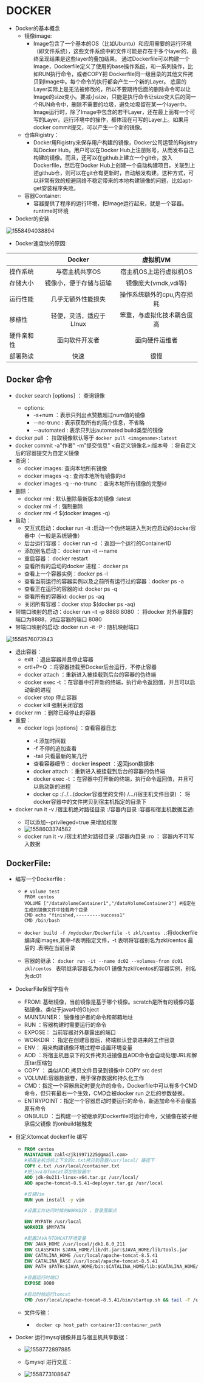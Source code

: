 # DOCKER

+ Docker的基本概念
  + 镜像image:
    + Image包含了一个基本的OS（比如Ubuntu）和应用需要的运行环境（即文件系统），这些文件系统中的文件可能是存在于多个layer的，最终呈现结果是这些layer的叠加结果。
       通过Dockerfile可以构建一个Image，Dockerfile定义了使用的base操作系统，和一系列操作，比如RUN执行命令，或者COPY把 Dockerfile同一级目录的其他文件拷贝到Image中。每个命令的执行都会产生一个新的Layer。
       底层的Layer实际上是无法被修改的，所以不要期待后面的删除命令可以让Image的size变小。要减小size，只能是执行命令让size变大后的同一个RUN命令中，删除不需要的垃圾，避免垃圾留在某一个layer中。
       Image运行时，除了Image中包含的若干Layer，还在最上面有一个可写的Layer。运行环境中的操作，都体现在可写的Layer上。如果用docker commit提交，可以产生一个新的镜像。
  + 仓库Rigistry：
    + Docker用Rigistry来保存用户构建的镜像，Docker公司运营的Rigistry叫Docker Hub。用户可以在Docker Hub上注册账号，从而发布自己构建的镜像。而且，还可以在github上建立一个git仓，放入Dockerfile，然后在Docker Hub上创建一个自动构建项目，关联到上述github仓，则可以在git仓有更新时，自动触发构建。这种方式，可以非常有效的规避网络不稳定带来的本地构建镜像的问题，比如apt-get安装程序失败。
  + 容器Container:
    + 容器提供了程序的运行环境，把Image运行起来，就是一个容器。runtime时环境
+ Docker的安装

![1558494038894](../../images/1558494038894.png)

+ Docker速度快的原因:
  

||Docker|虚拟机VM|
|:---|:---:|:---:|
| 操作系统   |与宿主机共享OS|宿主机OS上运行虚拟机OS|
|存储大小|镜像小，便于存储与运输|镜像庞大(vmdk,vdi等)|
|运行性能|几乎无额外性能损失|操作系统额外的cpu,内存损耗|
|移植性|轻便，灵活，适应于LInux|笨重，与虚拟化技术耦合度高|
|硬件亲和性|面向软件开发者|面向硬件运维者|
|部署熟读|快速|很慢|

## Docker 命令

+ docker  search   [options]  <imagename> ： 查询镜像
  + options:  
    + -s+num  ：表示只列出点赞数超过num值的镜像
    + --no-trunc : 表示获取所有的简介信息，不省略
    + --automated : 表示只列出automated build类型的镜像
+ docker pull <imagename> ： 拉取镜像默认等于 `docker pull <imagename>:latest`
+ docker commit -a"作者" -m"提交信息" <ContainerId>  <自定义镜像名>:版本号 ：将自定义后的容器提交为自定义镜像
+ 查询：
  + docker images: 查询本地所有镜像
  + docker  images -q : 查询本地所有镜像的id
  + docker images  -q --no-trunc ：查询本地所有镜像的完整id
+ 删除：
  + docker rmi <imagename> :  默认删除最新版本的镜像    :latest
  + docker rmi -f <imagename> : 强制删除
  + docker rmi  -f  $(docker images -q) 
+ 启动：
  + 交互式启动：docker run -it <ImageId>  :启动一个伪终端进入到对应启动的docker容器中（一般是系统镜像）
  + 后台运行容器： docker run -d <ImageId> ：返回一个运行的ContainerID
  + 添加别名启动： docker run -it --name  <name> <ImageId> 
  + 重启容器： docker restart <containerID>
  + 查看所有的启动的docker 进程： docker ps
  + 查看上一个容器实例：docker ps -l
  + 查看当前运行的容器实例以及之前所有运行过的容器：docker ps -a
  + 查看正在运行的容器的id: docker ps -q
  + 查看所有的容器id: docker ps -aq
  + 关闭所有容器：docker stop $(docker ps -aq)
+ 带端口映射的启动：docker run -it -p 8888:8080 <ImageId> ： 将docker 对外暴露的端口为8888，对应容器的端口 8080
+ 带端口映射的启动:   docker run -it -P  <imageId> : 随机映射端口

![1558576073943](../../images/1558576073943.png)

+ 退出容器：
  + exit ：退出容器并且停止容器
  + crtl+P+Q ：将容器挂载至Docker后台运行，不停止容器
  + docker attach <ContainerId> ：重新进入被挂载到后台的容器的伪终端
  + docker  exec  -t <containerId>  <command>：在容器中打开新的终端，执行命令返回值，并且可以启动新的进程
  + docker stop <containerId> 停止容器
  + docker kill <containerID> 强制关闭容器
+ docker rm  <ContainerId> ：删除已经停止的容器
+ 重要：
  + docker logs [options] <ContainerID>  ：查看容器日志
    + -t  添加时间戳
    + -f  不停的追加查看
    + -tail  只看最新的某几行
    + 查看容器细节： docker **inspect** <ContainerId> ：返回json数据串
    + docker attach <ContainerId> ：重新进入被挂载到后台的容器的伪终端
    + docker  exec  -t <containerId>  <command>：在容器中打开新的终端，执行命令返回值，并且可以启动新的进程
    + docker cp <containerId>:/../...(docker容器里的文件)  /.../(宿主机文件目录)  ： 将docker容器中的文件拷贝到宿主机指定的目录下  
+ docker run it -v /宿主机绝对路径目录 :/容器内目录  <ImageName> :容器和宿主机数据互通:
  + 可以添加--privileged=true 来增加权限
  + ![1558603374582](../../images/1558603374582.png)
  + docker run it -v /宿主机绝对路径目录 :/容器内目录 :ro <ImageName> ： 容器内不可写入数据

## DockerFile:

+ 编写一个Dockerfile :

  + ```
    # volume test
    FROM centos
    VOLUME ["/dataVolumeContainer1","/dataVolumeContainer2"] #指定在生成的镜像文件中挂载两个目录
    CMD echo "finished,---------success1"
    CMD /bin/bash
    ```

  + `docker build -f /mydocker/Dockerfile -t zkl/centos .`:将dockerfile编译成images,其中-f表明指定文件，-t 表明将容器别名为zkl/centos 最后的 .表明在当前目录

  + 容器的继承： `docker run -it --name dc02 --volumes-from dc01 zkl/centos `  表明继承容器名为dc01 镜像为zkl/centos的容器实例，别名为dc01

+ DockerFile保留字指令
  + FROM:  基础镜像，当前镜像是基于哪个镜像。scratch是所有的镜像的基础镜像。类似于java中的Object
  + MAINTAINER： 镜像维护者的命令和邮箱地址
  + RUN ：容器构建时需要运行的命令
  + EXPOSE： 当前容器对外暴露出的端口
  + WORKDIR ： 指定在创建容器后，终端默认登录进来的工作目录
  + ENV： 用来构建镜像环境过程中设置环境变量
  + ADD ：将宿主机目录下的文件拷贝进镜像且ADD命令会自动处理URL和解压tar压缩包
  + COPY ： 类似ADD,拷贝文件目录到镜像中  COPY src  dest
  + VOLUME:容器数据卷，用于保存数据和持久化工作
  + CMD：指定一个容器启动时要允许的命令，Dockerfile中可以有多个CMD命令，但只有最右一个生效，CMD会被docker run 之后的参数替换。
  + ENTRYPOINT：指定一个容器启动时要运行的命令，新追加命令不会覆盖原有命令
  + ONBUILD ：当构建一个被继承的Dockerfile时运行命令，父镜像在被子继承后父镜像 的onbuild被触发

+ 自定义tomcat dockerfile 编写

  + ```dockerfile
    FROM centos 
    MAINTAINER zakl<zjk19971225@gmail.com>
    #把宿主机当前上下文的c.txt拷贝到容器/usr/local/ 路径下
    COPY c.txt /usr/local/container.txt
    #把java与Tomcat添加到容器中
    ADD jdk-8u211-linux-x64.tar.gz /usr/local/
    ADD apache-tomcat-8.5.41-deployer.tar.gz /usr/local
    
    #安装Vim
    RUN yum install -y vim
    
    #设置工作访问时候的WORKDIR ，登录落脚点
    
    ENV MYPATH /usr/local
    WORKDIR $MYPATH
    
    #配置JAVA与TOMCAT环境变量
    ENV JAVA_HOME /usr/local/jdk1.8.0_211
    ENV CLASSPATH $JAVA_HOME/lib/dt.jar:$JAVA_HOME/lib/tools.jar
    ENV CATALINA_HOME /usr/local/apache-tomcat-8.5.41
    ENV CATALINA_BASE /usr/local/apache-tomcat-8.5.41
    ENV PATH $PATH:$JAVA_HOME/bin:$CATALINA_HOME/lib:$CATALINA_HOME/bin
    
    #容器运行时端口
    EXPOSE 8080
    
    #启动时候运行tomcat
    CMD /usr/local/apache-tomcat-8.5.41/bin/startup.sh && tail -F /usr/local/apache-tomcat-8.5.41/bins/logs/catalina.out
    
    ```

    

  + 文件传输：
    
    + ``` docker cp host_path containerID:container_path```



+ Docker 运行mysql镜像并且与宿主机共享数据：

  + ![1558772897885](../../images/1558772897885.png)

  + 与mysql 进行交互：

  + ![1558773108647](../../images/1558773108647.png)

    

